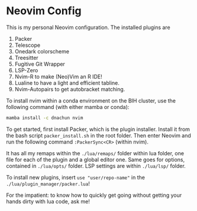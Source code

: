 # Neovim Config

This is my personal Neovim configuration. The installed plugins are

1. Packer
2. Telescope
3. Onedark colorscheme
4. Treesitter
5. Fugitive Git Wrapper
6. LSP-Zero
7. Nvim-R to make (Neo)Vim an R IDE!
8. Lualine to have a light and efficient tabline.
9. Nvim-Autopairs to get autobracket matching.

To install nvim within a conda environment on the BIH cluster, use the following command (with either mamba or conda):

```bash
mamba install -c dnachun nvim
```

To get started, first install Packer, which is the plugin installer. Install it from the bash script `packer_install.sh` in the root folder. Then enter Neovim and run the following command `:PackerSync<CR>` (within nvim). 

It has all my remaps within the `./lua/remaps/` folder within lua folder, one file for each of the plugin and a global editor one. Same goes for options, contained in `./lua/opts/` folder. LSP settings are within `./lua/lsp/` folder.

To install new plugins, insert `use "user/repo-name"` in the `./lua/plugin_manager/packer.lua`!

For the impatient: to know how to quickly get going without getting your hands dirty with lua code, ask me!

